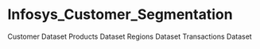 # Infosys_Customer_Segmentation
Customer Dataset
Products Dataset
Regions Dataset
Transactions Dataset

